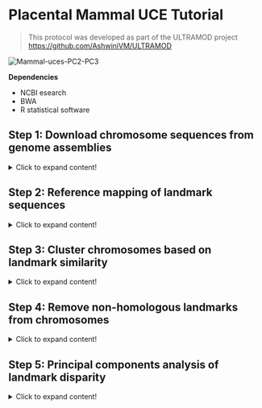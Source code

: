 # Placental Mammal UCE Tutorial

>This protocol was developed as part of the ULTRAMOD project https://github.com/AshwiniVM/ULTRAMOD

![Mammal-uces-PC2-PC3](https://github.com/nhm-herpetology/genomic-disparity/Mammal-uces/blob/main/Mammal-uces-PC2-PC3.jpg)

**Dependencies**

* NCBI esearch
* BWA
* R statistical software

## Step 1: Download chromosome sequences from genome assemblies
<details>
  <summary>Click to expand content!</summary>

We will need to download chromosome-level genome assemblies from NCBI or other repository. 

</details>


## Step 2: Reference mapping of landmark sequences
<details>
  <summary>Click to expand content!</summary>

  Landmarks can be any conserved sequence that can be aligned to genomes in your dataset, but we have used ultraconserved elements (UCEs) as an example. BWA is used to map the landmarks to different chromosomes.  

</details>

## Step 3: Cluster chromosomes based on landmark similarity

<details>
  <summary>Click to expand content!</summary>

  MMDS in R statistical software is used to identify which chromosomes likley contain homologous blocks of genomes (i.e. supergenes, Marian fragments etc.). 

</details>

## Step 4: Remove non-homologous landmarks from chromosomes

<details>
  <summary>Click to expand content!</summary>

  R statistical software is used to remove the landmarks that do not match in the refined chromosome set.  

</details>

## Step 5: Principal components analysis of landmark disparity

<details>
  <summary>Click to expand content!</summary>

  R statistical software is used to make exciting plots!

</details>
